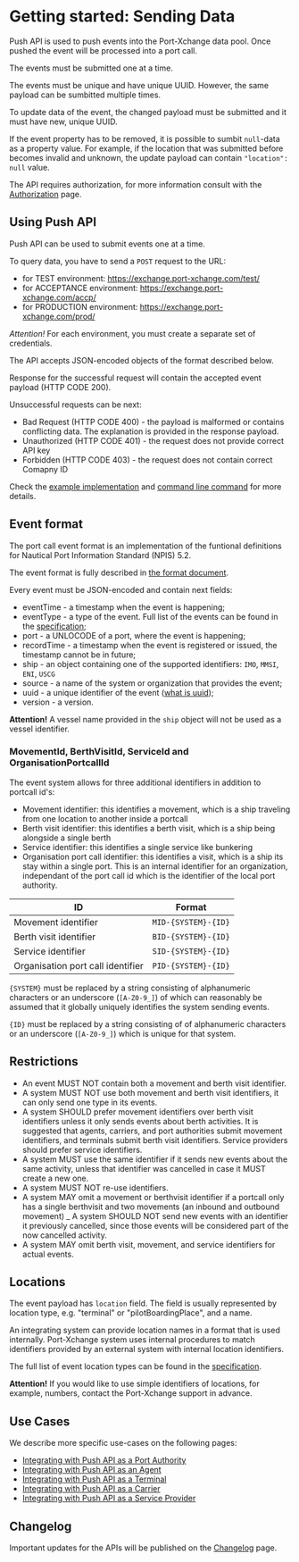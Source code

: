 # Getting started: Sending Data

Push API is used to push events into the Port-Xchange data pool. Once pushed the event will be processed into a port call.

The events must be submitted one at a time.

The events must be unique and have unique UUID. However, the same payload can be sumbitted multiple times.

To update data of the event, the changed payload must be submitted and it must have new, unique UUID. 

If the event property has to be removed, it is possible to sumbit `null`-data as a property value. For example, if the location that was submitted before becomes invalid and unknown, the update payload can contain `"location": null` value.

The API requires authorization, for more information consult with the [Authorization](/authorization.md) page.

## Using Push API

Push API can be used to submit events one at a time.

To query data, you have to send a `POST` request to the URL:
- for TEST environment: https://exchange.port-xchange.com/test/
- for ACCEPTANCE environment: https://exchange.port-xchange.com/accp/
- for PRODUCTION environment: https://exchange.port-xchange.com/prod/

*Attention!* 
For each environment, you must create a separate set of credentials.

The API accepts JSON-encoded objects of the format described below.

Response for the successful request will contain the accepted event payload (HTTP CODE 200).

Unsuccessful requests can be next:
- Bad Request (HTTP CODE 400) - the payload is malformed or contains conflicting data. The explanation is provided in the response payload.
- Unauthorized (HTTP CODE 401) - the request does not provide correct API key
- Forbidden (HTTP CODE 403) - the request does not contain correct Comapny ID

Check the [example implementation](/resources/push_event.py) and [command line command](/resources/push_event.sh)  for more details.

## Event format

The port call event format is an implementation of the funtional definitions for Nautical Port Information Standard (NPIS) 5.2.

The event format is fully described in [the format document](https://github.com/PortCallOptimisation/port-call-event-format/blob/master/Event_spec.ts).

Every event must be JSON-encoded and contain next fields:
- eventTime - a timestamp when the event is happening;
- eventType - a type of the event. Full list of the events can be found in the [specification](https://github.com/PortCallOptimisation/port-call-event-format/blob/master/Event_spec.ts#L214-L416);
- port - a UNLOCODE of a port, where the event is happening;
- recordTime - a timestamp when the event is registered or issued, the timestamp cannot be in future;
- ship - an object containing one of the supported identifiers: `IMO`, `MMSI`, `ENI`, `USCG`
- source - a name of the system or organization that provides the event;
- uuid - a unique identifier of the event ([what is uuid](https://www.uuidtools.com/what-is-uuid));
- version - a version.

**Attention!** 
A vessel name provided in the `ship` object will not be used as a vessel identifier.

### MovementId, BerthVisitId, ServiceId and OrganisationPortcallId

The event system allows for three additional identifiers in addition to portcall id's:
* Movement identifier: this identifies a movement, which is a ship traveling from one location to another inside a portcall
* Berth visit identifier: this identifies a berth visit, which is a ship being alongside a single berth
* Service identifier: this identifies a single service like bunkering
* Organisation port call identifier: this identifies a visit, which is a ship its stay within a single port. This is an internal identifier for an organization, independant of the port call id which is the identifier of the local port authority.

| ID                                | Format              |
|-----------------------------------|---------------------|
| Movement identifier               | `MID-{SYSTEM}-{ID}` |
| Berth visit identifier            | `BID-{SYSTEM}-{ID}` |
| Service identifier                | `SID-{SYSTEM}-{ID}` |
| Organisation port call identifier | `PID-{SYSTEM}-{ID}` |

`{SYSTEM}` must be replaced by a string consisting of alphanumeric characters or an underscore (`[A-Z0-9_]`) of which can reasonably be assumed that it globally uniquely identifies the system sending events.

`{ID}` must be replaced by a string consisting of of alphanumeric characters or an underscore (`[A-Z0-9_]`) which is unique for that system.

## Restrictions

- An event MUST NOT contain both a movement and berth visit identifier.
- A system MUST NOT use both movement and berth visit identifiers, it can only send one type in its events.
- A system SHOULD prefer movement identifiers over berth visit identifiers unless it only sends events about berth activities. It is suggested that agents, carriers, and port authorities submit movement identifiers, and terminals submit berth visit identifiers. Service providers should prefer service identifiers.
- A system MUST use the same identifier if it sends new events about the same activity, unless that identifier was cancelled in case it MUST create a new one.
- A system MUST NOT re-use identifiers.
- A system MAY omit a movement or berthvisit identifier if a portcall only has a single berthvisit and two movements (an inbound and outbound movement)
_ A system SHOULD NOT send new events with an identifier it previously cancelled, since those events will be considered part of the now cancelled activity.
- A system MAY omit berth visit, movement, and service identifiers for actual events.

## Locations 

The event payload has `location` field. The field is usually represented by location type, e.g. "terminal" or "pilotBoardingPlace", and a name.

An integrating system can provide location names in a format that is used internally.
Port-Xchange system uses internal procedures to match identifiers provided by an external system with internal location identifiers.

The full list of event location types can be found in the [specification](https://github.com/PortCallOptimisation/port-call-event-format/blob/master/Event_spec.ts#L419-L428).

**Attention!** 
If you would like to use simple identifiers of locations, for example, numbers, contact the Port-Xchange support in advance. 

## Use Cases

We describe more specific use-cases on the following pages:

- [Integrating with Push API as a Port Authority](/sending-data/use-case-port-authority.md)
- [Integrating with Push API as an Agent](/sending-data/use-case-agent.md)
- [Integrating with Push API as a Terminal](/sending-data/use-case-terminal.md)
- [Integrating with Push API as a Carrier](/sending-data/use-case-carrier.md)
- [Integrating with Push API as a Service Provider](/sending-data/use-case-service-provider.md)

## Changelog

Important updates for the APIs will be published on the [Changelog](/sending-data/changelog.md) page.